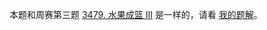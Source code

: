 本题和周赛第三题 [3479. 水果成篮 III](https://leetcode.cn/problems/fruits-into-baskets-iii/) 是一样的，请看 [我的题解](https://leetcode.cn/problems/fruits-into-baskets-iii/solutions/3603049/xian-duan-shu-er-fen-pythonjavacgo-by-en-ssqf/)。
